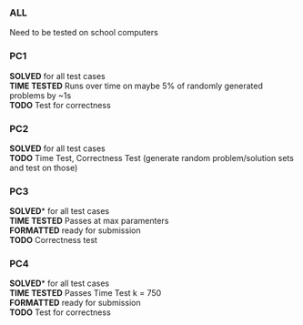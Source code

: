 
### ALL
Need to be tested on school computers

### PC1

**SOLVED** for all test cases  
**TIME TESTED** Runs over time on maybe 5% of randomly generated problems by ~1s  
**TODO** Test for correctness

### PC2
 
**SOLVED**  for all test cases  
**TODO** Time Test, Correctness Test (generate random problem/solution sets and test on those)

### PC3

**SOLVED*** for all test cases   
**TIME TESTED** Passes at max paramenters  
**FORMATTED** ready for submission  
**TODO** Correctness test  

### PC4

**SOLVED*** for all test cases  
**TIME TESTED** Passes Time Test k = 750  
**FORMATTED** ready for submission  
**TODO** Test for correctness  
